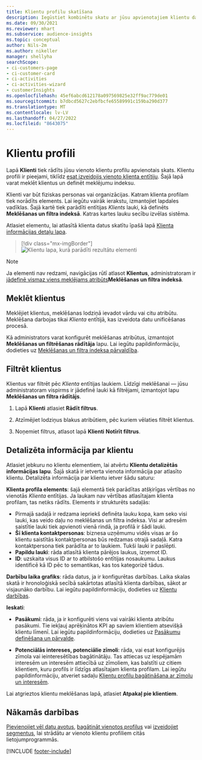 ```yaml
---
title: Klientu profilu skatīšana
description: Iegūstiet kombinētu skatu ar jūsu apvienotajiem klientu datiem.
ms.date: 09/30/2021
ms.reviewer: mhart
ms.subservice: audience-insights
ms.topic: conceptual
author: Nils-2m
ms.author: nikeller
manager: shellyha
searchScope:
- ci-customers-page
- ci-customer-card
- ci-activities
- ci-activities-wizard
- customerInsights
ms.openlocfilehash: 45ef6abcd612178a097569825e32ff9ac779de01
ms.sourcegitcommit: b7dbcd5627c2ebfbcfe65589991c159ba290d377
ms.translationtype: MT
ms.contentlocale: lv-LV
ms.lasthandoff: 04/27/2022
ms.locfileid: "8643075"
---
```

# <a name="customer-profiles"></a>Klientu profili

Lapā **Klienti** tiek rādīts jūsu vienoto klientu profilu apvienotais skats. Klientu profili ir pieejami, tiklīdz [esat izveidojis vienoto klienta entītiju](data-unification.md). Šajā lapā varat meklēt klientus un definēt meklējumu indeksu.

Klienti var būt fiziskas personas vai organizācijas. Katram klienta profilam tiek norādīts elements. Lai iegūtu vairāk ierakstu, izmantojiet lapdales vadīklas. Šajā kartē tiek parādīti entītijas *Klients* lauki, kā definēts **Meklēšanas un filtra indeksā**. Katras kartes lauku secību izvēlas sistēma.

Atlasiet elementu, lai atlasītā klienta datus skatītu īpašā lapā [Klienta informācijas detaļu lapa](customer-profiles.md#customer-details-page).

> [!div class="mx-imgBorder"] 
> ![Klientu lapa, kurā parādīti rezultātu elementi](media/customers-page-result-tiles-B2C.png "Klientu lapa, kurā parādīti rezultātu elementi")

> [!NOTE]
> Ja elementi nav redzami, navigācijas rūtī atlasot **Klientus**, administratoram ir [jādefinē vismaz viens meklējams atribūts](search-filter-index.md)**Meklēšanas un filtra indeksā**.

## <a name="search-for-customers"></a>Meklēt klientus

Meklējiet klientus, meklēšanas lodziņā ievadot vārdu vai citu atribūtu. Meklēšana darbojas tikai _Klienta_ entītijā, kas izveidota datu unificēšanas procesā.

Kā administrators varat konfigurēt meklēšanas atribūtus, izmantojot **Meklēšanas un filtrēšanas rādītāja** lapu. Lai iegūtu papildinformāciju, dodieties uz [Meklēšanas un filtra indeksa pārvaldība](search-filter-index.md).

## <a name="filter-customers"></a>Filtrēt klientus

Klientus var filtrēt pēc _Klienta_ entītijas laukiem. Līdzīgi meklēšanai — jūsu administratoram vispirms ir jādefinē lauki kā filtrējami, izmantojot lapu **Meklēšanas un filtra rādītājs**.

1. Lapā **Klienti** atlasiet **Rādīt filtrus**.

1. Atzīmējiet lodziņus blakus atribūtiem, pēc kuriem vēlaties filtrēt klientus.

1. Noņemiet filtrus, atlasot lapā **Klienti** **Notīrīt filtrus**.

## <a name="customer-details-page"></a>Detalizēta informācija par klientu

Atlasiet jebkuru no klientu elementiem, lai atvērtu **Klientu detalizētās informācijas lapu**. Šajā skatā ir ietverta vienota informācija par atlasīto klientu. Detalizēta informācija par klientu ietver šādu saturu:

**Klienta profila elements**: šajā elementā tiek parādītas atšķirīgas vērtības no vienotās _Klienta_ entītijas. Ja laukam nav vērtības atlasītajam klienta profilam, tas netiks rādīts. Elements ir strukturēts sadaļās:  
  - Pirmajā sadaļā ir redzama iepriekš definēta lauku kopa, kam seko visi lauki, kas veido daļu no meklēšanas un filtra indeksa. Visi ar adresēm saistītie lauki tiek apvienoti vienā rindā, ja profilā ir šādi lauki. 
  - **Šī klienta kontaktpersonas**: biznesa uzņēmumu vidēs visas ar šo klientu saistītās kontaktpersonas būs redzamas otrajā sadaļā. Katra kontaktpersona tiek parādīta ar to laukiem. Tukši lauki ir paslēpti.
  - **Papildu lauki**: rāda atlasītā klienta pārējos laukus, izņemot ID. 
  - **ID**: uzskaita visus ID ar to atbilstošo entītijas nosaukumu. Laukus identificē kā ID pēc to semantikas, kas tos kategorizē tādus.

**Darbību laika grafiks**: rāda datus, ja ir konfigurētas darbības. Laika skalas skatā ir hronoloģiskā secībā sakārtotas atlasītā klienta darbības, sākot ar visjaunāko darbību. Lai iegūtu papildinformāciju, dodieties uz [Klientu darbības](activities.md).

**Ieskati**:  
  - **Pasākumi**: rāda, ja ir konfigurēti viens vai vairāki klienta atribūtu pasākumi. Tie iekļauj aprēķinātos KPI ap saviem klientiem atsevišķā klientu līmenī. Lai iegūtu papildinformāciju, dodieties uz [Pasākumu definēšana un pārvalde](measures.md).

  - **Potenciālās intereses, potenciālie zīmoli**: rāda, vai esat konfigurējis zīmola vai ieinteresētības bagātinātāju. Tas attiecas uz iespējamām interesēm un interesēm attiecībā uz zīmoliem, kas balstīti uz citiem klientiem, kuru profils ir līdzīgs atlasītajam klienta profilam. Lai iegūtu papildinformāciju, atveriet sadaļu [Klientu profilu bagātināšana ar zīmolu un interesēm](enrichment-microsoft.md).

Lai atgrieztos klientu meklēšanas lapā, atlasiet **Atpakaļ pie klientiem**.

## <a name="next-steps"></a>Nākamās darbības

[Pievienojiet vēl datu avotus](data-sources.md), [bagātināt vienotos profilus](enrichment-hub.md) vai [izveidojiet segmentus](segments.md), lai strādātu ar vienoto klientu profiliem citās lietojumprogrammās.


[!INCLUDE [footer-include](includes/footer-banner.md)]
